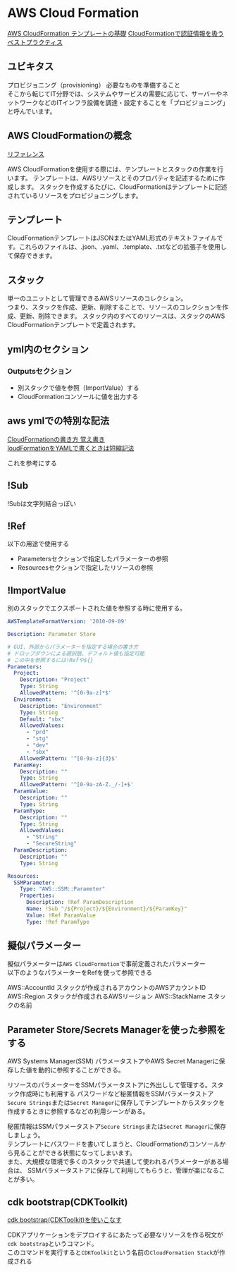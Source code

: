 # AWS Cloud Formation
[AWS CloudFormation テンプレートの基礎](https://qiita.com/leomaro7/items/05f2f92061d869b08109)
[CloudFormationで認証情報を扱うベストプラクティス](https://techblog.nhn-techorus.com/archives/17674)

## ユビキタス

プロビジョニング（provisioning）
必要なものを準備すること  
そこから転じてIT分野では、システムやサービスの需要に応じて、サーバーやネットワークなどのITインフラ設備を調達・設定することを「プロビジョニング」と呼んでいます。

## AWS CloudFormationの概念
[リファレンス](https://docs.aws.amazon.com/ja_jp/AWSCloudFormation/latest/UserGuide/cfn-whatis-concepts.html)

AWS CloudFormationを使用する際には、テンプレートとスタックの作業を行います。
テンプレートは、AWSリソースとそのプロパティを記述するために作成します。
スタックを作成するたびに、CloudFormationはテンプレートに記述されているリソースをプロビジョニングします。

## テンプレート

CloudFormationテンプレートはJSONまたはYAML形式のテキストファイルです。これらのファイルは、.json、.yaml、.template、.txtなどの拡張子を使用して保存できます。


## スタック

単一のユニットとして管理できるAWSリソースのコレクション。  
つまり、スタックを作成、更新、削除することで、リソースのコレクションを作成、更新、削除できます。 スタック内のすべてのリソースは、スタックのAWS CloudFormationテンプレートで定義されます。

## yml内のセクション



### Outputsセクション

- 別スタックで値を参照（ImportValue）する
- CloudFormationコンソールに値を出力する

## aws ymlでの特別な記法
[CloudFormationの書き方 覚え書き](https://qiita.com/y-suzuki-biz/items/3357af6a429dcb7e414a)  
[loudFormationをYAMLで書くときは短縮記法](https://dev.classmethod.jp/articles/cfn-short-form-in-yaml-syntax/)

これを参考にする  

## !Sub

!Subは文字列結合っぽい

## !Ref

以下の用途で使用する  
- Parametersセクションで指定したパラメーターの参照
- Resourcesセクションで指定したリソースの参照

## !ImportValue

別のスタックでエクスポートされた値を参照する時に使用する。


```yml
AWSTemplateFormatVersion: '2010-09-09'

Description: Parameter Store

# GUI、外部からパラメーターを指定する場合の書き方
# ドロップダウンによる選択肢、デフォルト値も指定可能
# この中を参照するには!Refや${}
Parameters:
  Project:
    Description: "Project"
    Type: String
    AllowedPattern: '^[0-9a-z]*$'
  Environment:
    Description: "Environment"
    Type: String
    Default: "sbx"
    AllowedValues:
      - "prd"
      - "stg"
      - "dev"
      - "sbx"
    AllowedPattern: '^[0-9a-z]{3}$'
  ParamKey:
    Description: ""
    Type: String
    AllowedPattern: '^[0-9a-zA-Z._/-]+$'
  ParamValue:
    Description: ""
    Type: String
  ParamType:
    Description: ""
    Type: String
    AllowedValues:
      - "String"
      - "SecureString"
  ParamDescription:
    Description: ""
    Type: String

Resources:
  SSMParameter:
    Type: "AWS::SSM::Parameter"
    Properties:
      Description: !Ref ParamDescription
      Name: !Sub "/${Project}/${Environment}/${ParamKey}"
      Value: !Ref ParamValue
      Type: !Ref ParamType
```

## 擬似パラメーター

擬似パラメーターは`AWS CloudFormation`で事前定義されたパラメーター  
以下のようなパラメーターをRefを使って参照できる

AWS::AccountId	スタックが作成されるアカウントのAWSアカウントID
AWS::Region	スタックが作成されるAWSリージョン
AWS::StackName	スタックの名前

## Parameter Store/Secrets Managerを使った参照をする

AWS Systems Manager(SSM) パラメータストアやAWS Secret Managerに保存した値を動的に参照することができる。

リソースのパラメーターをSSMパラメータストアに外出しして管理する。スタック作成時にも利用する
パスワードなど秘匿情報をSSMパラメータストア`Secure Strings`または`Secret Manager`に保存してテンプレートからスタックを作成するときに参照するなどの利用シーンがある。

秘匿情報はSSMパラメータストア`Secure Strings`または`Secret Manager`に保存しましょう。  
テンプレートにパスワードを書いてしまうと、CloudFormationのコンソールから見ることができる状態になってしまいます。  
また、大規模な環境で多くのスタックで共通して使われるパラメーターがある場合は、 SSMパラメータストアに保存して利用してもらうと、管理が楽になることが多い。

## cdk bootstrap(CDKToolkit)
[cdk bootstrap(CDKToolkit)を使いこなす](https://zenn.dev/rrrraaaaa6/articles/61319c356dc964)

CDKアプリケーションをデプロイするにあたって必要なリソースを作る呪文が`cdk bootstrap`というコマンド。  
このコマンドを実行すると`CDKToolkit`という名前の`CloudFormation Stack`が作成される




